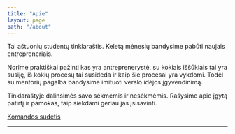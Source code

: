 ```yaml
---
title: "Apie"
layout: page
path: "/about"
---
```


<i className="fa fa-twitter"></i>

Tai aštuonių studentų tinklaraštis. Keletą mėnesių bandysime pabūti naujais entrepreneriais.

Norime praktiškai pažinti kas yra antreprenerystė, su kokiais iššūkiais tai yra susiję, iš kokių procesų tai susideda ir kaip šie procesai yra vykdomi.
Todėl su mentorių pagalba bandysime imituoti verslo idėjos įgyvendinimą.

Tinklaraštyje dalinsimės savo sėkmėmis ir nesėkmėmis.
Rašysime apie įgytą patirtį ir pamokas, taip siekdami geriau jas įsisavinti.

[Komandos sudėtis](/team/)

***